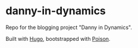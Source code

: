 # danny-in-dynamics
Repo for the blogging project "Danny in Dynamics".

Built with [Hugo](https://gohugo.io/), bootstrapped with [Poison](https://github.com/lukeorth/poison).

